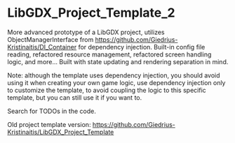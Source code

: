# LibGDX_Project_Template_2
More advanced prototype of a LibGDX project, utilizes ObjectManagerInterface from https://github.com/Giedrius-Kristinaitis/DI_Container for dependency injection. Built-in config file reading, refactored resource management, refactored screen handling logic, and more... Built with state updating and rendering separation in mind.

Note: although the template uses dependency injection, you should avoid using it when creating your own game logic, use dependency injection only to customize the template, to avoid coupling the logic to this specific template, but you can still use it if you want to.

Search for TODOs in the code.

Old project template version: https://github.com/Giedrius-Kristinaitis/LibGDX_Project_Template
